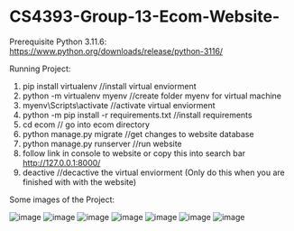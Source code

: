 # CS4393-Group-13-Ecom-Website-

Prerequisite
  Python 3.11.6:
  https://www.python.org/downloads/release/python-3116/


Running Project:
1. pip install virtualenv //install virtual enviorment
2. python -m virtualenv myenv //create folder myenv for virtual machine
3. myenv\Scripts\activate //activate virtual enviorment
4. python -m pip install -r requirements.txt //install requirements 
5. cd ecom // go into ecom directory
6. python manage.py migrate //get changes to website database
7. python manage.py runserver //run website
8. follow link in console to website or copy this into search bar http://127.0.0.1:8000/
9. deactive //decactive the virtual enviorment (Only do this when you are finished with with the website)

Some images of the Project: 

![image](https://github.com/DivineBanhBao/CS4393-Group-13-Ecom-Website-/assets/99203436/b0d7ded9-bae9-4318-8128-b7c18f758c8e)
![image](https://github.com/DivineBanhBao/CS4393-Group-13-Ecom-Website-/assets/99203436/f5bd329e-923d-4ad5-ba8e-db92a59fb208)
![image](https://github.com/DivineBanhBao/CS4393-Group-13-Ecom-Website-/assets/99203436/c65edcca-cdae-46b4-a596-f6a1b1f529bc)
![image](https://github.com/DivineBanhBao/CS4393-Group-13-Ecom-Website-/assets/99203436/b2d68d9a-380b-4140-82a8-9d401f18f264)
![image](https://github.com/DivineBanhBao/CS4393-Group-13-Ecom-Website-/assets/99203436/0d944a69-e4dc-45bf-b40c-902a720e1ee4)
![image](https://github.com/DivineBanhBao/CS4393-Group-13-Ecom-Website-/assets/99203436/c14738b8-4b5a-4467-a7d0-f2a2365c7a75)
![image](https://github.com/DivineBanhBao/CS4393-Group-13-Ecom-Website-/assets/99203436/ff9e3fcc-fada-41d4-8bfa-0a439ce72965)



